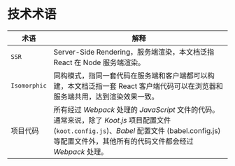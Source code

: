 # 技术术语

| 术语         | 解释                                                                                                                                                                                                      |
| ------------ | --------------------------------------------------------------------------------------------------------------------------------------------------------------------------------------------------------- |
| `SSR`        | Server-Side Rendering，服务端渲染，本文档泛指 React 在 Node 服务端渲染。                                                                                                                                  |
| `Isomorphic` | 同构模式，指同一套代码在服务端和客户端都可以构建，本文档泛指一套 React 客户端代码可以在浏览器和服务端共用，达到渲染效果一致。                                                                             |
| 项目代码     | 所有经过 _Webpack_ 处理的 _JavaScript_ 文件的代码。通常来说，除了 _Koot.js_ 项目配置文件 (`koot.config.js`)、_Babel_ 配置文件 (babel.config.js) 等配置文件外，其他所有的代码文件都会经过 _Webpack_ 处理。 |
